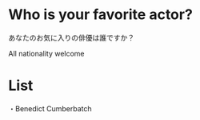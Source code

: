 # Who is your favorite actor?
あなたのお気に入りの俳優は誰ですか？

All nationality welcome
# List
・Benedict Cumberbatch
